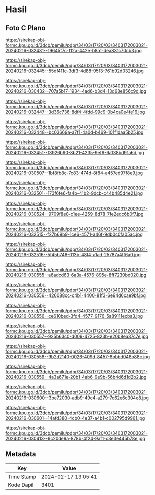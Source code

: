 # Hasil

## Foto C Plano

https://sirekap-obj-formc.kpu.go.id/3dcb/pemilu/pdpr/34/03/17/20/03/3403172003021-20240216-032431--19645f7c-f12a-442e-b8a1-dea831c70cb3.jpg

https://sirekap-obj-formc.kpu.go.id/3dcb/pemilu/pdpr/34/03/17/20/03/3403172003021-20240216-032445--55df411c-3df3-4d88-95f3-761b92d03246.jpg

https://sirekap-obj-formc.kpu.go.id/3dcb/pemilu/pdpr/34/03/17/20/03/3403172003021-20240216-030432--707a5b17-1934-4ad6-b3d4-13d68e856c9d.jpg

https://sirekap-obj-formc.kpu.go.id/3dcb/pemilu/pdpr/34/03/17/20/03/3403172003021-20240216-032447--3d36c736-8df4-4fdd-99c9-0b4ca0e4fe16.jpg

https://sirekap-obj-formc.kpu.go.id/3dcb/pemilu/pdpr/34/03/17/20/03/3403172003021-20240216-032448--bc03669a-a7f1-4a0d-b469-101f1daa5b25.jpg

https://sirekap-obj-formc.kpu.go.id/3dcb/pemilu/pdpr/34/03/17/20/03/3403172003021-20240216-032451--f3926b90-8b21-4235-9ef9-6a138bd91a6d.jpg

https://sirekap-obj-formc.kpu.go.id/3dcb/pemilu/pdpr/34/03/17/20/03/3403172003021-20240216-030507--1bf8fb8c-7c83-474d-8f84-a457ed97f8e9.jpg

https://sirekap-obj-formc.kpu.go.id/3dcb/pemilu/pdpr/34/03/17/20/03/3403172003021-20240216-032501--173f6fe6-fa4b-41b2-9dcb-c44b485d4e21.jpg

https://sirekap-obj-formc.kpu.go.id/3dcb/pemilu/pdpr/34/03/17/20/03/3403172003021-20240216-030524--9709f8e8-c1ee-4259-8d78-7fe2edc6b0f7.jpg

https://sirekap-obj-formc.kpu.go.id/3dcb/pemilu/pdpr/34/03/17/20/03/3403172003021-20240216-032515--f27b69b9-1ce6-4571-a46f-9db0c0fa05ac.jpg

https://sirekap-obj-formc.kpu.go.id/3dcb/pemilu/pdpr/34/03/17/20/03/3403172003021-20240216-032516--5f45b746-013b-48f4-a1ad-25787a4ff6a0.jpg

https://sirekap-obj-formc.kpu.go.id/3dcb/pemilu/pdpr/34/03/17/20/03/3403172003021-20240216-030555--a6adcd63-6a3a-4576-895e-8ff7230bd020.jpg

https://sirekap-obj-formc.kpu.go.id/3dcb/pemilu/pdpr/34/03/17/20/03/3403172003021-20240216-030556--426088cc-c4b1-4400-81f3-6e94d6cae9bf.jpg

https://sirekap-obj-formc.kpu.go.id/3dcb/pemilu/pdpr/34/03/17/20/03/3403172003021-20240216-030556--ce610bed-3fd4-4577-9176-5a89111ecba3.jpg

https://sirekap-obj-formc.kpu.go.id/3dcb/pemilu/pdpr/34/03/17/20/03/3403172003021-20240216-030557--925b63c0-d009-4725-823b-e20b8ea37c7e.jpg

https://sirekap-obj-formc.kpu.go.id/3dcb/pemilu/pdpr/34/03/17/20/03/3403172003021-20240216-030558--9b2d2140-0026-409d-8457-8bbbd048b88c.jpg

https://sirekap-obj-formc.kpu.go.id/3dcb/pemilu/pdpr/34/03/17/20/03/3403172003021-20240216-030559--4a3a671e-20b1-4ab6-9e9b-56b4d6d1d2b2.jpg

https://sirekap-obj-formc.kpu.go.id/3dcb/pemilu/pdpr/34/03/17/20/03/3403172003021-20240216-030600--3be72030-adb9-49c4-a279-7c62e6c304e8.jpg

https://sirekap-obj-formc.kpu.go.id/3dcb/pemilu/pdpr/34/03/17/20/03/3403172003021-20240216-030601--14afd380-4cb0-4e37-a4b1-c002795d9961.jpg

https://sirekap-obj-formc.kpu.go.id/3dcb/pemilu/pdpr/34/03/17/20/03/3403172003021-20240216-030413--9c20de9a-878b-4f24-9af1-c3e3e445b78e.jpg


## Metadata

| Key        | Value               |
| ---------- | ------------------- |
| Time Stamp | 2024-02-17 13:05:41 |
| Kode Dapil | 3401                |



